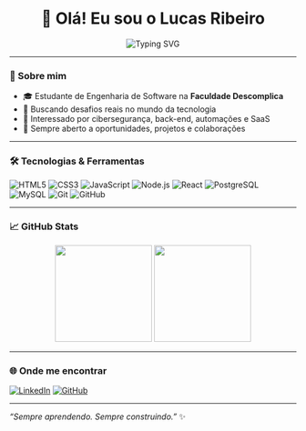 <h1 align="center">👋 Olá! Eu sou o Lucas Ribeiro</h1>

<p align="center">
  <img src="https://readme-typing-svg.herokuapp.com?font=Fira+Code&size=22&pause=1000&center=true&vCenter=true&width=440&lines=Desenvolvedor+em+construção+🚧;Estudante+de+Engenharia+de+Software;Sempre+aprendendo+📚+Sempre+construindo" alt="Typing SVG" />
</p>

---

### 🧠 Sobre mim

- 🎓 Estudante de Engenharia de Software na **Faculdade Descomplica**
- 💼 Buscando desafios reais no mundo da tecnologia
- 🔐 Interessado por cibersegurança, back-end, automações e SaaS
- 🤝 Sempre aberto a oportunidades, projetos e colaborações

---

### 🛠️ Tecnologias & Ferramentas

![HTML5](https://img.shields.io/badge/-HTML5-E34F26?style=flat-square&logo=html5&logoColor=white)
![CSS3](https://img.shields.io/badge/-CSS3-1572B6?style=flat-square&logo=css3)
![JavaScript](https://img.shields.io/badge/-JavaScript-F7DF1E?style=flat-square&logo=javascript&logoColor=black)
![Node.js](https://img.shields.io/badge/-Node.js-339933?style=flat-square&logo=node.js&logoColor=white)
![React](https://img.shields.io/badge/-React-61DAFB?style=flat-square&logo=react&logoColor=black)
![PostgreSQL](https://img.shields.io/badge/-PostgreSQL-336791?style=flat-square&logo=postgresql&logoColor=white)
![MySQL](https://img.shields.io/badge/-MySQL-00758F?style=flat-square&logo=mysql&logoColor=white)
![Git](https://img.shields.io/badge/-Git-F05032?style=flat-square&logo=git&logoColor=white)
![GitHub](https://img.shields.io/badge/-GitHub-181717?style=flat-square&logo=github)

---

### 📈 GitHub Stats

<p align="center">
  <img height="170" src="https://github-readme-stats.vercel.app/api?username=AkashiL1&show_icons=true&theme=tokyonight&count_private=true&hide=stars" />
  <img height="170" src="https://github-readme-stats.vercel.app/api/top-langs/?username=AkashiL1&layout=compact&langs_count=8&theme=tokyonight"/>
</p>

---

### 🌐 Onde me encontrar

[![LinkedIn](https://img.shields.io/badge/-LinkedIn-0077B5?style=flat-square&logo=linkedin&logoColor=white)](https://www.linkedin.com/in/lucasribeiro22/)
[![GitHub](https://img.shields.io/badge/-GitHub-181717?style=flat-square&logo=github)](https://github.com/AkashiL1)

---

_“Sempre aprendendo. Sempre construindo.”_ ✨
